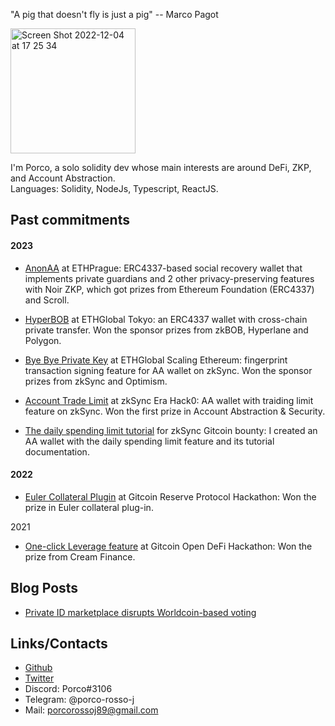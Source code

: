 "A pig that doesn't fly is just a pig" -- Marco Pagot   

<img width="200" alt="Screen Shot 2022-12-04 at 17 25 34" src="https://user-images.githubusercontent.com/88586592/233834908-dea251cc-72a9-4cb4-a984-3eb03d160629.png">  

I'm Porco, a solo solidity dev whose main interests are around DeFi, ZKP, and Account Abstraction.   
Languages: Solidity, NodeJs, Typescript, ReactJS.  

## Past commitments

#### 2023

- [AnonAA](https://github.com/porco-rosso-j/zk-ecdsAA) at ETHPrague: ERC4337-based social recovery wallet that implements private guardians and 2 other privacy-preserving features with Noir ZKP, which got prizes from Ethereum Foundation (ERC4337) and Scroll. 

- [HyperBOB](https://ethglobal.com/showcase/hyperbob-fz6rz) at ETHGlobal Tokyo: an ERC4337 wallet with cross-chain private transfer. Won the sponsor prizes from zkBOB, Hyperlane and Polygon.  

- [Bye Bye Private Key](https://ethglobal.com/showcase/bye-bye-private-key-wm3aa) at ETHGlobal Scaling Ethereum: fingerprint transaction signing feature for AA wallet on zkSync. Won the sponsor prizes from zkSync and Optimism.  

- [Account Trade Limit](https://app.buidlbox.io/projects/nongaswap) at zkSync Era Hack0: AA wallet with traiding limit feature on zkSync. Won the first prize in Account Abstraction & Security. 

- [The daily spending limit tutorial](https://era.zksync.io/docs/dev/tutorials/aa-daily-spend-limit.html) for zkSync Gitcoin bounty: I created an AA wallet with the daily spending limit feature and its tutorial documentation.   

#### 2022
- [Euler Collateral Plugin](https://bounties.gitcoin.co/hackathon/reserve-launch/projects/17467/euler-collateral-plugin) at Gitcoin Reserve Protocol Hackathon: Won the prize in Euler collateral plug-in.    

2021
- [One-click Leverage feature](https://github.com/OneClickLeverage/Cream-Leverage-Contract) at Gitcoin Open DeFi Hackathon: Won the prize from Cream Finance. 

## Blog Posts
- [Private ID marketplace disrupts Worldcoin-based voting](https://mirror.xyz/dashboard/edit/WHu7CmIBQ7uI9ntNvU4qw56bL5KS4f25WCsjrXkiUNo)

## Links/Contacts
- [Github](https://github.com/porco-rosso-j)  
- [Twitter](https://twitter.com/porco_rosso_j)  
- Discord: Porco#3106
- Telegram: @porco-rosso-j
- Mail: porcorossoj89@gmail.com

